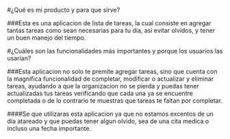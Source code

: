 #¿Qué es mi producto y para que sirve?

###Esta es una aplicacion de lista de tareas, la cual consiste en agregar tantas tareas como sean necesarias para tu dia, asi evitar olvidos, y tener un buen manejo del tiempo.

#¿Cuáles son las funcionalidades más importantes y porque los usuarios las usarían?

###Esta aplicacion no solo te premite agregar tareas, sino que cuenta con la magnifica funcionalidad de completar, modificar o actualizar y eliminar tareas, ayudando a que la organizacion no se pierda y puedas tener actualizadas tus tareas verificando que cada una ya se encuentre completada o de lo contrario te muestras que tareas te faltan por completar.

####Se que utilizaras esta aplicacion ya que no estamos excentos de un dia atareado y que puedas tener algun olvido, sea de una cita medica o incluso una fecha importante.
